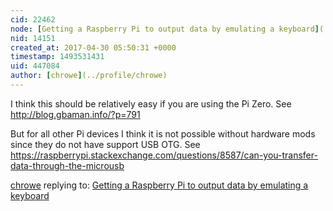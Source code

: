 ```yaml
---
cid: 22462
node: [Getting a Raspberry Pi to output data by emulating a keyboard](../notes/warren/04-29-2017/getting-a-raspberry-pi-to-output-data-by-emulating-a-keyboard)
nid: 14151
created_at: 2017-04-30 05:50:31 +0000
timestamp: 1493531431
uid: 447084
author: [chrowe](../profile/chrowe)
---
```


I think this should be relatively easy if you are using the Pi Zero. See http://blog.gbaman.info/?p=791

But for all other Pi devices I think it is not possible without hardware mods since they do not have support USB OTG. See https://raspberrypi.stackexchange.com/questions/8587/can-you-transfer-data-through-the-microusb

[chrowe](../profile/chrowe) replying to: [Getting a Raspberry Pi to output data by emulating a keyboard](../notes/warren/04-29-2017/getting-a-raspberry-pi-to-output-data-by-emulating-a-keyboard)

